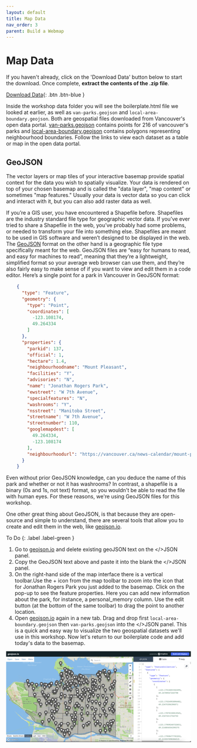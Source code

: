 ```yaml
---
layout: default
title: Map Data 
nav_order: 3
parent: Build a Webmap
---
```


# Map Data
If you haven't already, click on the 'Download Data' button below to start the download. Once complete, **extract the contents of the .zip file**.
    
[Download Data](mapbox-intro.zip){: .btn .btn-blue }

Inside the workshop data folder you will see the boilerplate.html file we looked at earlier, as well as `van-parks.geojson` and `local-area-boundary.geojson`. Both are geospatial files downloaded from Vancouver's open data portal. [van-parks.geojson](https://opendata.vancouver.ca/explore/dataset/parks/map/?location=14,49.2717,-123.12271) contains points for 216 of vancouver's parks and [local-area-boundary.geojson](https://opendata.vancouver.ca/explore/dataset/local-area-boundary/map/?disjunctive.name&location=12,49.24898,-123.09168) contains polygons representing neighbourhood boundaries. Follow the links to view each dataset as a table or map in the open data portal.  

## GeoJSON
The vector layers or map tiles of your interactive basemap provide spatial context for the data you wish to spatially visualize. Your data is rendered on top of your chosen basemap and is called the "data layer", "map content" or sometimes "map features." Usually your data is vector data so you can click and interact with it, but you can also add raster data as well.      

If you’re a GIS user, you have encountered a Shapefile before. Shapefiles are the industry standard file type for geographic vector data. If you’ve ever tried to share a Shapefile in the web, you’ve probably had some problems, or needed to transform your file into something else. Shapefiles are meant to be used in GIS software and weren’t designed to be displayed in the web. The [GeoJSON](https://geojson.org/) format on the other hand is a geographic file type specifically meant for the web. GeoJSON files are “easy for humans to read, and easy for machines to read”, meaning that they’re a lightweight, simplified format so your average web browser can use them, and they’re also fairly easy to make sense of if you want to view and edit them in a code editor. Here’s a single point for a park in Vancouver in GeoJSON  format: 

```json
    {
      "type": "Feature",
      "geometry": {
        "type": "Point",
        "coordinates": [
          -123.108174,
          49.264334
        ]
      },
      "properties": {
        "parkid": 137,
        "official": 1,
        "hectare": 1.4,
        "neighbourhoodname": "Mount Pleasant",
        "facilities": "Y",
        "advisories": "N",
        "name": "Jonathan Rogers Park",
        "ewstreet": "W 7th Avenue",
        "specialfeatures": "N",
        "washrooms": "Y",
        "nsstreet": "Manitoba Street",
        "streetname": "W 7th Avenue",
        "streetnumber": 110,
        "googlemapdest": [
          49.264334,
          -123.108174
        ],
        "neighbourhoodurl": "https://vancouver.ca/news-calendar/mount-pleasant.aspx"
      }
    }
```
Even without prior GeoJSON knowledge, can you deduce the name of this park and whether or not it has washrooms? In contrast, a shapefile is a binary (0s and 1s, not text) format, so you wouldn't be able to read the file with human eyes. For these reasons, we're using GeoJSON files for this workshop.

One other great thing about GeoJSON, is that because they are open-source and simple to understand, there are several tools that allow you to create and edit them in the web, like [geojson.io](http://geojson.io).

To Do
{: .label .label-green }
1. Go to [geojson.io](http://geojson.io) and delete existing geoJSON text on the </>JSON panel.
2. Copy the GeoJSON text above and paste it into the blank the </>JSON panel. 
3. On the right-hand side of the map interface there is a vertical toolbar.Use the + icon from the map toolbar to zoom into the icon that for Jonathan Rogers Park you just added to the basemap.  Click on the pop-up to see the feature properties. Here you can add new information about the park, for instance, a personal_memory column. Use the edit button (at the bottom of the same toolbar) to drag the point to another location. 
4. Open [geojson.io](http://geojson.io) again in a new tab. Drag and drop first `local-area-boundary.geojson` then `van-parks.geojson` into the </>JSON panel. This is a quick and easy way to visualize the two geospatial datasets we'll use in this workshop. Now let's return to our boilerplate code and add today's data to the basemap.


![Workshop Data in geojson.io](./images/workshop-data-geojsonio_20221127.png)






